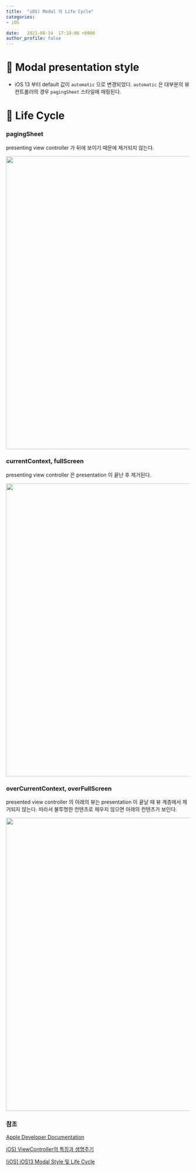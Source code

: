 ```yaml
---
title:  "iOS) Modal 의 Life Cycle"
categories:
- iOS

date:   2021-08-14  17:19:00 +0900
author_profile: false
---
```

# 📌 Modal presentation style

- iOS 13 부터 default 값이 `automatic` 으로 변경되었다. `automatic` 은 대부분의 뷰컨트롤러의 경우 `pagingSheet` 스타일에 매핑된다.

# 📌  Life Cycle

### pagingSheet

presenting view controller 가 뒤에 보이기 때문에 제거되지 않는다.

<img src ="https://user-images.githubusercontent.com/69136340/129439824-ae9fefa6-67ac-4071-b40d-e58b36e56be3.jpeg" width ="800">

### currentContext, fullScreen

presenting view controller 은 presentation 이 끝난 후 제거된다.

<img src ="https://user-images.githubusercontent.com/69136340/129439825-1979f789-f1d2-4606-a4cf-ca29aef9ad80.jpeg" width ="800">

### overCurrentContext, overFullScreen

presented view controller 의 아래의 뷰는 presentation 이 끝날 때 뷰 계층에서 제거되지 않는다. 따라서 불투명한 컨텐츠로 채우지 않으면 아래의 컨텐츠가 보인다.

<img src ="https://user-images.githubusercontent.com/69136340/129439826-5ed6144a-0df1-4105-9d2a-6cd58cb42b9c.jpeg" width ="800">

### 참조

[Apple Developer Documentation](https://developer.apple.com/documentation/uikit/uimodalpresentationstyle)

[iOS) ViewController의 특징과 생명주기](https://o-o-wl.tistory.com/43)

[[iOS] iOS13 Modal Style 및 Life Cycle](https://jinnify.tistory.com/64)
